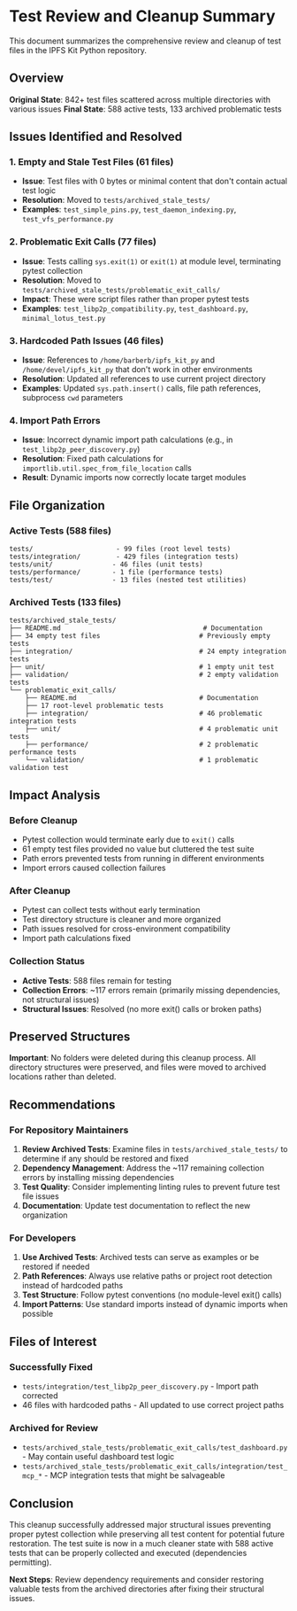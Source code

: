 # Test Review and Cleanup Summary

This document summarizes the comprehensive review and cleanup of test files in the IPFS Kit Python repository.

## Overview

**Original State**: 842+ test files scattered across multiple directories with various issues
**Final State**: 588 active tests, 133 archived problematic tests

## Issues Identified and Resolved

### 1. Empty and Stale Test Files (61 files)
- **Issue**: Test files with 0 bytes or minimal content that don't contain actual test logic
- **Resolution**: Moved to `tests/archived_stale_tests/`
- **Examples**: `test_simple_pins.py`, `test_daemon_indexing.py`, `test_vfs_performance.py`

### 2. Problematic Exit Calls (77 files)
- **Issue**: Tests calling `sys.exit(1)` or `exit(1)` at module level, terminating pytest collection
- **Resolution**: Moved to `tests/archived_stale_tests/problematic_exit_calls/`
- **Impact**: These were script files rather than proper pytest tests
- **Examples**: `test_libp2p_compatibility.py`, `test_dashboard.py`, `minimal_lotus_test.py`

### 3. Hardcoded Path Issues (46 files)
- **Issue**: References to `/home/barberb/ipfs_kit_py` and `/home/devel/ipfs_kit_py` that don't work in other environments
- **Resolution**: Updated all references to use current project directory
- **Examples**: Updated `sys.path.insert()` calls, file path references, subprocess `cwd` parameters

### 4. Import Path Errors
- **Issue**: Incorrect dynamic import path calculations (e.g., in `test_libp2p_peer_discovery.py`)
- **Resolution**: Fixed path calculations for `importlib.util.spec_from_file_location` calls
- **Result**: Dynamic imports now correctly locate target modules

## File Organization

### Active Tests (588 files)
```
tests/                     - 99 files (root level tests)
tests/integration/         - 429 files (integration tests)
tests/unit/               - 46 files (unit tests) 
tests/performance/        - 1 file (performance tests)
tests/test/               - 13 files (nested test utilities)
```

### Archived Tests (133 files)
```
tests/archived_stale_tests/
├── README.md                                    # Documentation
├── 34 empty test files                         # Previously empty tests
├── integration/                                # 24 empty integration tests
├── unit/                                       # 1 empty unit test
├── validation/                                 # 2 empty validation tests
└── problematic_exit_calls/
    ├── README.md                               # Documentation
    ├── 17 root-level problematic tests
    ├── integration/                            # 46 problematic integration tests
    ├── unit/                                   # 4 problematic unit tests
    ├── performance/                            # 2 problematic performance tests
    └── validation/                             # 1 problematic validation test
```

## Impact Analysis

### Before Cleanup
- Pytest collection would terminate early due to `exit()` calls
- 61 empty test files provided no value but cluttered the test suite  
- Path errors prevented tests from running in different environments
- Import errors caused collection failures

### After Cleanup
- Pytest can collect tests without early termination
- Test directory structure is cleaner and more organized
- Path issues resolved for cross-environment compatibility
- Import path calculations fixed

### Collection Status
- **Active Tests**: 588 files remain for testing
- **Collection Errors**: ~117 errors remain (primarily missing dependencies, not structural issues)
- **Structural Issues**: Resolved (no more exit() calls or broken paths)

## Preserved Structures

**Important**: No folders were deleted during this cleanup process. All directory structures were preserved, and files were moved to archived locations rather than deleted.

## Recommendations

### For Repository Maintainers
1. **Review Archived Tests**: Examine files in `tests/archived_stale_tests/` to determine if any should be restored and fixed
2. **Dependency Management**: Address the ~117 remaining collection errors by installing missing dependencies
3. **Test Quality**: Consider implementing linting rules to prevent future test file issues
4. **Documentation**: Update test documentation to reflect the new organization

### For Developers
1. **Use Archived Tests**: Archived tests can serve as examples or be restored if needed
2. **Path References**: Always use relative paths or project root detection instead of hardcoded paths
3. **Test Structure**: Follow pytest conventions (no module-level exit() calls)
4. **Import Patterns**: Use standard imports instead of dynamic imports when possible

## Files of Interest

### Successfully Fixed
- `tests/integration/test_libp2p_peer_discovery.py` - Import path corrected
- 46 files with hardcoded paths - All updated to use correct project paths

### Archived for Review
- `tests/archived_stale_tests/problematic_exit_calls/test_dashboard.py` - May contain useful dashboard test logic
- `tests/archived_stale_tests/problematic_exit_calls/integration/test_mcp_*` - MCP integration tests that might be salvageable

## Conclusion

This cleanup successfully addressed major structural issues preventing proper pytest collection while preserving all test content for potential future restoration. The test suite is now in a much cleaner state with 588 active tests that can be properly collected and executed (dependencies permitting).

**Next Steps**: Review dependency requirements and consider restoring valuable tests from the archived directories after fixing their structural issues.